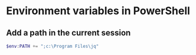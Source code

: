 # Environment variables in PowerShell

## Add a path in the current session

```PowerShell
$env:PATH += ";c:\Program Files\jq"
```